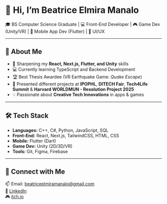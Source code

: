 # 👋 Hi, I’m Beatrice Elmira Manalo  

🎓 BS Computer Science Graduate | 💻 Front-End Developer | 🎮 Game Dev (Unity/VR) | 📱 Mobile App Dev (Flutter) | 🎨 UI/UX  

---

## 🚀 About Me  
- 🌱 Sharpening my **React, Next.js, Flutter, and Unity** skills
- 💻 Currently learning TypeScript and Backend Development
- 🏆 Best Thesis Awardee (VR Earthquake Game: *Quake Escape*)  
- 🎤 Presented different projects at **IPOPHL**, **DITECH Fair**, **Tech4Life Summit** & **Harvard WORLDMUN - Resolution Project 2025**
- 💡 Passionate about **Creative Tech Innovations** in apps & games  

---

## 🛠️ Tech Stack  
- **Languages:** C++, C#, Python, JavaScript, SQL  
- **Front-End:** React, Next.js, TailwindCSS, HTML, CSS  
- **Mobile:** Flutter (Dart)  
- **Game Dev:** Unity (2D/3D/VR)  
- **Tools:** Git, Figma, Firebase  

---

## 🤝 Connect with Me  
📫 Email: beatriceelmiramanalo@gmail.com  
💼 [LinkedIn](https://www.linkedin.com/in/beatriceelmiramanalo)  
🎮 [itch.io](https://beatricemnl.itch.io/)  


